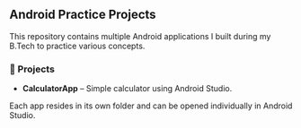 ## Android Practice Projects

This repository contains multiple Android applications I built during my B.Tech to practice various concepts.

### 📱 Projects

- **CalculatorApp** – Simple calculator using Android Studio.

  
Each app resides in its own folder and can be opened individually in Android Studio.
